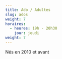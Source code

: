 ```yaml
---
title: Ado / Adultes
slug: ados
weight: 7
horaires:
  - heures: 19h - 20h30
    jour: jeudi
weight: 7
---
```

Nés en 2010 et avant
